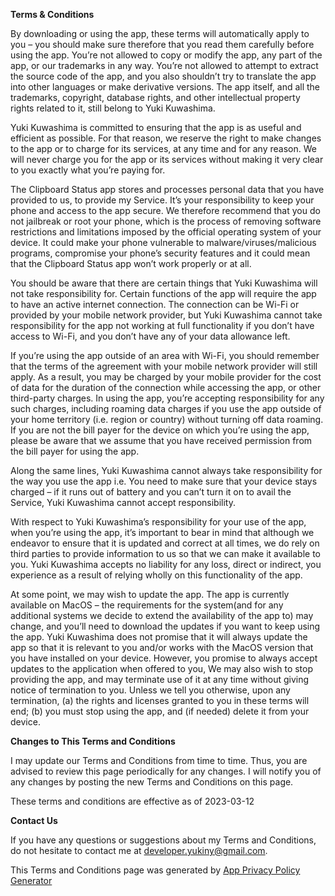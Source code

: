 **Terms & Conditions**

By downloading or using the app, these terms will automatically apply to you – you should make sure therefore that you read them carefully before using the app. You’re not allowed to copy or modify the app, any part of the app, or our trademarks in any way. You’re not allowed to attempt to extract the source code of the app, and you also shouldn’t try to translate the app into other languages or make derivative versions. The app itself, and all the trademarks, copyright, database rights, and other intellectual property rights related to it, still belong to Yuki Kuwashima.

Yuki Kuwashima is committed to ensuring that the app is as useful and efficient as possible. For that reason, we reserve the right to make changes to the app or to charge for its services, at any time and for any reason. We will never charge you for the app or its services without making it very clear to you exactly what you’re paying for.

The Clipboard Status app stores and processes personal data that you have provided to us, to provide my Service. It’s your responsibility to keep your phone and access to the app secure. We therefore recommend that you do not jailbreak or root your phone, which is the process of removing software restrictions and limitations imposed by the official operating system of your device. It could make your phone vulnerable to malware/viruses/malicious programs, compromise your phone’s security features and it could mean that the Clipboard Status app won’t work properly or at all.

You should be aware that there are certain things that Yuki Kuwashima will not take responsibility for. Certain functions of the app will require the app to have an active internet connection. The connection can be Wi-Fi or provided by your mobile network provider, but Yuki Kuwashima cannot take responsibility for the app not working at full functionality if you don’t have access to Wi-Fi, and you don’t have any of your data allowance left.

If you’re using the app outside of an area with Wi-Fi, you should remember that the terms of the agreement with your mobile network provider will still apply. As a result, you may be charged by your mobile provider for the cost of data for the duration of the connection while accessing the app, or other third-party charges. In using the app, you’re accepting responsibility for any such charges, including roaming data charges if you use the app outside of your home territory (i.e. region or country) without turning off data roaming. If you are not the bill payer for the device on which you’re using the app, please be aware that we assume that you have received permission from the bill payer for using the app.

Along the same lines, Yuki Kuwashima cannot always take responsibility for the way you use the app i.e. You need to make sure that your device stays charged – if it runs out of battery and you can’t turn it on to avail the Service, Yuki Kuwashima cannot accept responsibility.

With respect to Yuki Kuwashima’s responsibility for your use of the app, when you’re using the app, it’s important to bear in mind that although we endeavor to ensure that it is updated and correct at all times, we do rely on third parties to provide information to us so that we can make it available to you. Yuki Kuwashima accepts no liability for any loss, direct or indirect, you experience as a result of relying wholly on this functionality of the app.

At some point, we may wish to update the app. The app is currently available on MacOS – the requirements for the system(and for any additional systems we decide to extend the availability of the app to) may change, and you’ll need to download the updates if you want to keep using the app. Yuki Kuwashima does not promise that it will always update the app so that it is relevant to you and/or works with the MacOS version that you have installed on your device. However, you promise to always accept updates to the application when offered to you, We may also wish to stop providing the app, and may terminate use of it at any time without giving notice of termination to you. Unless we tell you otherwise, upon any termination, (a) the rights and licenses granted to you in these terms will end; (b) you must stop using the app, and (if needed) delete it from your device.

**Changes to This Terms and Conditions**

I may update our Terms and Conditions from time to time. Thus, you are advised to review this page periodically for any changes. I will notify you of any changes by posting the new Terms and Conditions on this page.

These terms and conditions are effective as of 2023-03-12

**Contact Us**

If you have any questions or suggestions about my Terms and Conditions, do not hesitate to contact me at developer.yukiny@gmail.com.

This Terms and Conditions page was generated by [App Privacy Policy Generator](https://app-privacy-policy-generator.nisrulz.com/)
